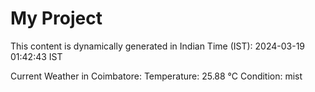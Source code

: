 # My Project

This content is dynamically generated in Indian Time (IST): 2024-03-19 01:42:43 IST


Current Weather in Coimbatore:
Temperature: 25.88 °C
Condition: mist
